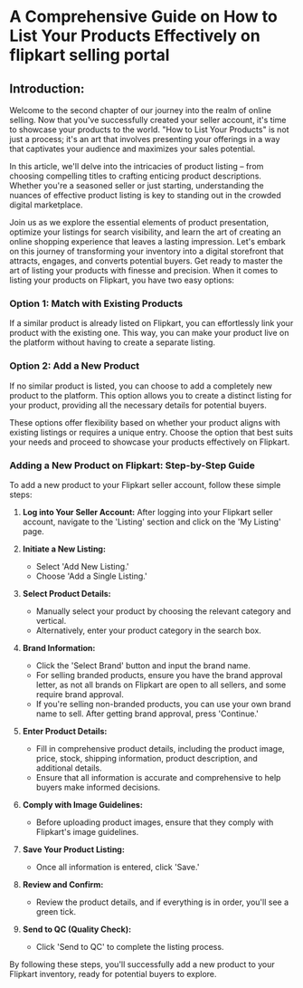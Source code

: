 # A Comprehensive Guide on How to List Your Products Effectively on flipkart selling portal

## Introduction:

Welcome to the second chapter of our journey into the realm of online selling. Now that you've successfully created your seller account, it's time to showcase your products to the world. "How to List Your Products" is not just a process; it's an art that involves presenting your offerings in a way that captivates your audience and maximizes your sales potential.

In this article, we'll delve into the intricacies of product listing – from choosing compelling titles to crafting enticing product descriptions. Whether you're a seasoned seller or just starting, understanding the nuances of effective product listing is key to standing out in the crowded digital marketplace.

Join us as we explore the essential elements of product presentation, optimize your listings for search visibility, and learn the art of creating an online shopping experience that leaves a lasting impression. Let's embark on this journey of transforming your inventory into a digital storefront that attracts, engages, and converts potential buyers. Get ready to master the art of listing your products with finesse and precision.
When it comes to listing your products on Flipkart, you have two easy options:

### Option 1: Match with Existing Products

If a similar product is already listed on Flipkart, you can effortlessly link your product with the existing one. This way, you can make your product live on the platform without having to create a separate listing.

### Option 2: Add a New Product

If no similar product is listed, you can choose to add a completely new product to the platform. This option allows you to create a distinct listing for your product, providing all the necessary details for potential buyers.

These options offer flexibility based on whether your product aligns with existing listings or requires a unique entry. Choose the option that best suits your needs and proceed to showcase your products effectively on Flipkart.

### Adding a New Product on Flipkart: Step-by-Step Guide

To add a new product to your Flipkart seller account, follow these simple steps:

1. **Log into Your Seller Account:**
   After logging into your Flipkart seller account, navigate to the 'Listing' section and click on the 'My Listing' page.

2. **Initiate a New Listing:**

   - Select 'Add New Listing.'
   - Choose 'Add a Single Listing.'

3. **Select Product Details:**

   - Manually select your product by choosing the relevant category and vertical.
   - Alternatively, enter your product category in the search box.

4. **Brand Information:**

   - Click the 'Select Brand' button and input the brand name.
   - For selling branded products, ensure you have the brand approval letter, as not all brands on Flipkart are open to all sellers, and some require brand approval.
   - If you're selling non-branded products, you can use your own brand name to sell. After getting brand approval, press 'Continue.'

5. **Enter Product Details:**

   - Fill in comprehensive product details, including the product image, price, stock, shipping information, product description, and additional details.
   - Ensure that all information is accurate and comprehensive to help buyers make informed decisions.

6. **Comply with Image Guidelines:**

   - Before uploading product images, ensure that they comply with Flipkart's image guidelines.

7. **Save Your Product Listing:**

   - Once all information is entered, click 'Save.'

8. **Review and Confirm:**

   - Review the product details, and if everything is in order, you'll see a green tick.

9. **Send to QC (Quality Check):**
   - Click 'Send to QC' to complete the listing process.

By following these steps, you'll successfully add a new product to your Flipkart inventory, ready for potential buyers to explore.
